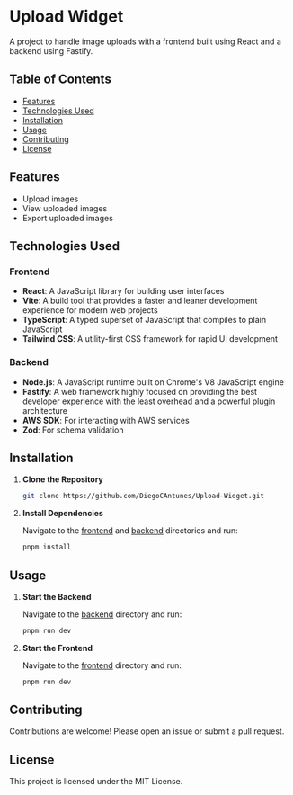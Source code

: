 # Upload Widget

A project to handle image uploads with a frontend built using React and a backend using Fastify.

## Table of Contents

- [Features](#features)
- [Technologies Used](#technologies-used)
- [Installation](#installation)
- [Usage](#usage)
- [Contributing](#contributing)
- [License](#license)

## Features

- Upload images
- View uploaded images
- Export uploaded images

## Technologies Used

### Frontend

- **React**: A JavaScript library for building user interfaces
- **Vite**: A build tool that provides a faster and leaner development experience for modern web projects
- **TypeScript**: A typed superset of JavaScript that compiles to plain JavaScript
- **Tailwind CSS**: A utility-first CSS framework for rapid UI development

### Backend

- **Node.js**: A JavaScript runtime built on Chrome's V8 JavaScript engine
- **Fastify**: A web framework highly focused on providing the best developer experience with the least overhead and a powerful plugin architecture
- **AWS SDK**: For interacting with AWS services
- **Zod**: For schema validation

## Installation

1. **Clone the Repository**

    ```bash
    git clone https://github.com/DiegoCAntunes/Upload-Widget.git
    ```

2. **Install Dependencies**

    Navigate to the [frontend](http://_vscodecontentref_/1) and [backend](http://_vscodecontentref_/2) directories and run:

    ```bash
    pnpm install
    ```

## Usage

1. **Start the Backend**

    Navigate to the [backend](http://_vscodecontentref_/3) directory and run:

    ```bash
    pnpm run dev
    ```

2. **Start the Frontend**

    Navigate to the [frontend](http://_vscodecontentref_/4) directory and run:

    ```bash
    pnpm run dev
    ```

## Contributing

Contributions are welcome! Please open an issue or submit a pull request.

## License

This project is licensed under the MIT License.